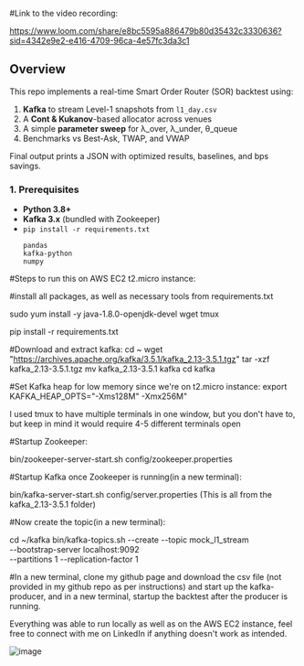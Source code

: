 #Link to the video recording:

https://www.loom.com/share/e8bc5595a886479b80d35432c3330636?sid=4342e9e2-e416-4709-96ca-4e57fc3da3c1


## Overview

This repo implements a real-time Smart Order Router (SOR) backtest using:

1. **Kafka** to stream Level-1 snapshots from `l1_day.csv`  
2. A **Cont & Kukanov**-based allocator across venues  
3. A simple **parameter sweep** for λ_over, λ_under, θ_queue  
4. Benchmarks vs Best-Ask, TWAP, and VWAP  

Final output prints a JSON with optimized results, baselines, and bps savings.

### 1. Prerequisites

- **Python 3.8+**  
- **Kafka 3.x** (bundled with Zookeeper)  
- `pip install -r requirements.txt`  
  ```text
  pandas
  kafka-python
  numpy

#Steps to run this on AWS EC2 t2.micro instance:

#install all packages, as well as necessary tools from requirements.txt

sudo yum install -y java-1.8.0-openjdk-devel wget tmux

pip install -r requirements.txt

#Download and extract kafka:
cd ~
wget "https://archives.apache.org/kafka/3.5.1/kafka_2.13-3.5.1.tgz"
tar -xzf kafka_2.13-3.5.1.tgz
mv kafka_2.13-3.5.1 kafka
cd kafka

#Set Kafka heap for low memory since we're on t2.micro instance:
export KAFKA_HEAP_OPTS="-Xms128M" -Xmx256M"

I used tmux to have multiple terminals in one window, but you don't have to, but keep in mind it would require 4-5 different terminals open

#Startup Zookeeper:

bin/zookeeper-server-start.sh config/zookeeper.properties

#Startup Kafka once Zookeeper is running(in a new terminal):

bin/kafka-server-start.sh config/server.properties
(This is all from the kafka_2.13-3.5.1 folder)

#Now create the topic(in a new terminal):

cd ~/kafka
bin/kafka-topics.sh --create --topic mock_l1_stream \
  --bootstrap-server localhost:9092 \
  --partitions 1 --replication-factor 1

#In a new terminal, clone my github page and download the csv file (not provided in my github repo as per instructions) and start up the kafka-producer, and in a new terminal, startup the backtest after the producer is running. 

Everything was able to run locally as well as on the AWS EC2 instance, feel free to connect with me on LinkedIn if anything doesn't work as intended. 

![image](https://github.com/user-attachments/assets/57533df8-89f8-4a50-9cbd-7b054362a6b8)

